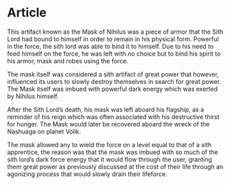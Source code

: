 # Article

This artifact known as the Mask of Nihilus was a piece of armor that the Sith Lord had bound to himself in order to remain in his physical form.
Powerful in the force, the sith lord was able to bind it to himself.
Due to his need to feed himself on the force, he was left with no choice but to bind his spirit to his armor, mask and robes using the force.

The mask itself was considered a sith artifact of great power that however, influenced its users to slowly destroy themselves in search for great power.
The Mask itself was imbued with powerful dark energy which was exerted by Nihilus himself.

After the Sith Lord’s death, his mask was left aboard his flagship,  as a reminder of his reign which was often associated with his destructive thirst for hunger.
The Mask would later be recovered aboard the wreck of the Nashuaga on planet Volik.

The mask allowed any to wield the force on a level equal to that of a sith apprentice, the reason was that the mask was imbued with so much of the sith lord’s dark force energy that it would flow through the user, granting them great power as previously discussed at the cost of their life through an agonizing process that would slowly drain their lifeforce.
